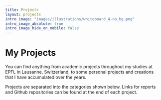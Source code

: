 ```yaml
---
title: Projects
layout: projects
intro_image: "images/illustrations/whiteboard_4-no_bg.png"
intro_image_absolute: true
intro_image_hide_on_mobile: false
---
```


# My Projects

You can find anything from academic projects throughout my studies at EPFL in Lausanne, Switzerland, to some personal projects and creations that I have accumulated over the years.

Projects are separated into the categories shown below. Links for reports and Github repositories
can be found at the end of each project.
